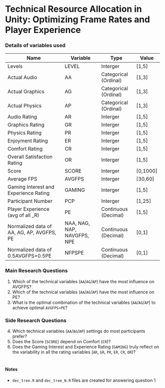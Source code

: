 # Technical Resource Allocation in Unity: Optimizing Frame Rates and Player Experience

### Details of variables used
Name | Variable | Type | Value
---  | ---      | ---  | ---
Levels | LEVEL | Interger | [1,5]
Actual Audio | AA | Categorical (Ordinal) | [1,3]
Actual Graphics | AG | Categorical (Ordinal) | [1,3]
Actual Physics | AP | Categorical (Ordinal) | [1,3]
Audio Rating | AR | Interger | [1,5]
Graphics Rating | GR | Interger | [1,5]
Physics Rating | PR | Interger | [1,5]
Enjoyment Rating | ER | Interger | [1,5]
Comfort Rating | CR | Interger | [1,5]
Overall Satisfaction Rating | OR | Interger | [1,5]
Score | SCORE | Interger | [0,1000]
Average FPS| AVGFPS | Interger | [30,60]
Gaming Interest and Experience Rating | GAMING | Interger | [1,5]
Participant Number | PCP | Interger | [1,25]
Player Experience (avg of all _R) | PE | Continuous (Decimal) | [1,5]
Normalized data of AA, AG, AP, AVGFPS, PE | NAA, NAG, NAP, NAVGFPS, NPE | Continuous (Decimal) | [0,1]
Normalized data of 0.5AVGFPS+0.5PE | NFPSPE | Continuous (Decimal) | [0,1]

### Main Research Questions
1. Which of the technical variables (`AA`/`AG`/`AP`) have the most influence on AVGFPS?
2. Which of the technical variables (`AA`/`AG`/`AP`) have the most influence on PE?
3. What is the optimal combination of the technical variables (`AA`/`AG`/`AP`) to achieve optimal `AVGFPS+PE`?

### Side Research Questions
4. Which technical variables (`AA`/`AG`/`AP`) settings do most participants prefer?
5. Does the Score (`SCORE`) depend on Comfort (`CR`)?
6. Does the Gaming Interest and Experience Rating (`GAMING`) truly reflect on the variability in all the rating variables (`AR`, `GR`, `PR`, `ER`, `CR`, `OR`)?  


#
#### Notes
- `dec_tree.R` and `dec_tree_N.R` files are created for answering question 1
